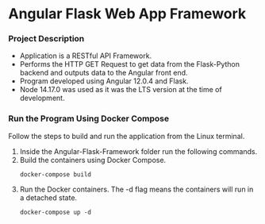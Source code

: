 # Angular Flask Web App Framework

### Project Description

* Application is a RESTful API Framework.
* Performs the HTTP GET Request to get data from the Flask-Python backend and outputs data to the Angular front end.
* Program developed using Angular 12.0.4 and Flask.
* Node 14.17.0 was used as it was the LTS version at the time of development.
  
### Run the Program Using Docker Compose

Follow the steps to build and run the application from the Linux terminal.

1. Inside the Angular-Flask-Framework folder run the following commands.
2. Build the containers using Docker Compose.
    ```
    docker-compose build
    ```
3. Run the Docker containers. The -d flag means the containers will run in a detached state.
    ```
    docker-compose up -d
    ```